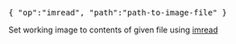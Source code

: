 <pre>
{ "op":"imread", "path":"path-to-image-file" }
</pre>

Set working image to contents of given file using [imread](http://docs.opencv.org/doc/user_guide/ug_mat.html)

